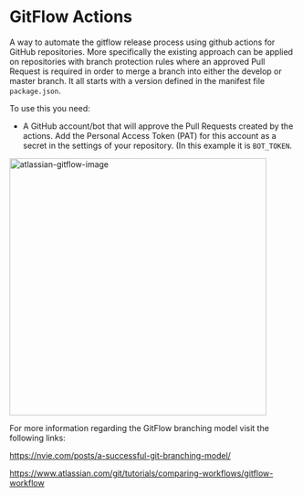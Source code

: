 # GitFlow Actions

A way to automate the gitflow release process using github actions for GitHub repositories.
More specifically the existing approach can be applied on repositories with branch protection rules where an approved Pull Request is required in order to merge a branch into either the develop or master branch.
It all starts with a version defined in the manifest file `package.json`.

To use this you need:
- A GitHub account/bot that will approve the Pull Requests created by the actions. Add the Personal Access Token (PAT) for this account as a secret in the settings of your repository. (In this example it is `BOT_TOKEN`.



<img src="https://wac-cdn.atlassian.com/dam/jcr:61ccc620-5249-4338-be66-94d563f2843c/05%20(2).svg?cdnVersion=1454" alt="atlassian-gitflow-image" width="450"/>

For more information regarding the GitFlow branching model visit the following links:

https://nvie.com/posts/a-successful-git-branching-model/

https://www.atlassian.com/git/tutorials/comparing-workflows/gitflow-workflow

